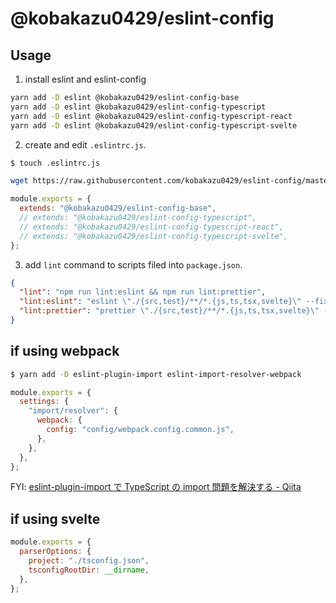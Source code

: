 # @kobakazu0429/eslint-config

## Usage

1. install eslint and eslint-config

```bash
yarn add -D eslint @kobakazu0429/eslint-config-base
yarn add -D eslint @kobakazu0429/eslint-config-typescript
yarn add -D eslint @kobakazu0429/eslint-config-typescript-react
yarn add -D eslint @kobakazu0429/eslint-config-typescript-svelte
```

2. create and edit `.eslintrc.js`.

```bash
$ touch .eslintrc.js
```

```bash
wget https://raw.githubusercontent.com/kobakazu0429/eslint-config/master/template.js -O .eslintrc.js
```

```javascript
module.exports = {
  extends: "@kobakazu0429/eslint-config-base",
  // extends: "@kobakazu0429/eslint-config-typescript",
  // extends: "@kobakazu0429/eslint-config-typescript-react",
  // extends: "@kobakazu0429/eslint-config-typescript-svelte",
};
```

3. add `lint` command to scripts filed into `package.json`.

```json
{
  "lint": "npm run lint:eslint && npm run lint:prettier",
  "lint:eslint": "eslint \"./{src,test}/**/*.{js,ts,tsx,svelte}\" --fix",
  "lint:prettier": "prettier \"./{src,test}/**/*.{js,ts,tsx,svelte}\" --write"
}
```

## if using webpack

```bash
$ yarn add -D eslint-plugin-import eslint-import-resolver-webpack
```

```javascript
module.exports = {
  settings: {
    "import/resolver": {
      webpack: {
        config: "config/webpack.config.common.js",
      },
    },
  },
};
```

FYI: [eslint-plugin-import で TypeScript の import 問題を解決する - Qiita](https://qiita.com/paranishian/items/334d0f2d87f487dc65d6)

## if using svelte

```javascript
module.exports = {
  parserOptions: {
    project: "./tsconfig.json",
    tsconfigRootDir: __dirname,
  },
};
```
